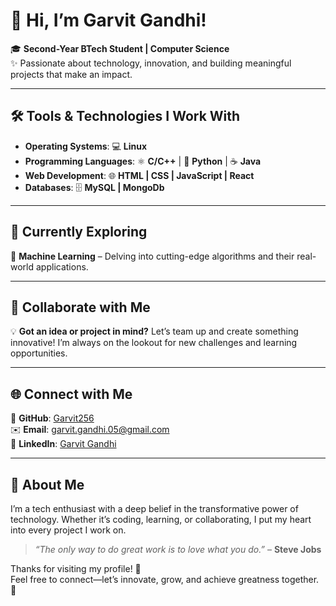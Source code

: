 # 👋 Hi, I’m **Garvit Gandhi**!  

🎓 **Second-Year BTech Student | Computer Science**  
✨ Passionate about technology, innovation, and building meaningful projects that make an impact.  

---

## 🛠️ **Tools & Technologies I Work With**  

- **Operating Systems**: 💻 **Linux**  
- **Programming Languages**: ⚛️ **C/C++** | 🐍 **Python** | ☕ **Java**  
- **Web Development**: 🌐 **HTML | CSS | JavaScript | React**  
- **Databases**: 🗄️ **MySQL | MongoDb**  


---

## 🚀 **Currently Exploring**  

🤖 **Machine Learning** – Delving into cutting-edge algorithms and their real-world applications.  

---

## 🤝 **Collaborate with Me**  

💡 **Got an idea or project in mind?** Let’s team up and create something innovative! I’m always on the lookout for new challenges and learning opportunities.  

---

## 🌐 **Connect with Me**  

📂 **GitHub**: [Garvit256](https://github.com/Garvit256)  
✉️ **Email**: [garvit.gandhi.05@gmail.com](mailto:garvit.gandhi.05@gmail.com)  
💼 **LinkedIn**: [Garvit Gandhi](https://www.linkedin.com/in/garvit-gandhi)  

---

## 🌟 **About Me**  

I’m a tech enthusiast with a deep belief in the transformative power of technology. Whether it’s coding, learning, or collaborating, I put my heart into every project I work on.  

> _“The only way to do great work is to love what you do.”_ – **Steve Jobs**  

Thanks for visiting my profile! 🙌  
Feel free to connect—let’s innovate, grow, and achieve greatness together. 🌟  

<!--
**GARVIT256/garvit256** is a ✨ _special_ ✨ repository because its `README.md` (this file) appears on your GitHub profile.

Here are some ideas to get you started:

- 🔭 I’m currently working on ...
- 🌱 I’m currently learning ...
- 👯 I’m looking to collaborate on ...
- 🤔 I’m looking for help with ...
- 💬 Ask me about ...
- 📫 How to reach me: ...
- 😄 Pronouns: ...
- ⚡ Fun fact: ...
-->
